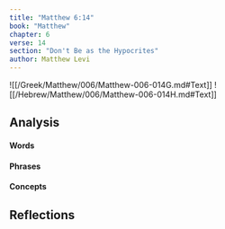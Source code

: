 ```yaml
---
title: "Matthew 6:14"
book: "Matthew"
chapter: 6
verse: 14
section: "Don't Be as the Hypocrites"
author: Matthew Levi
---
```

![[/Greek/Matthew/006/Matthew-006-014G.md#Text]]
![[/Hebrew/Matthew/006/Matthew-006-014H.md#Text]]

## Analysis

#### Words

#### Phrases

#### Concepts

## Reflections
